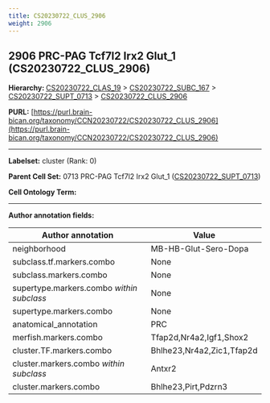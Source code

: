 ```yaml
---
title: CS20230722_CLUS_2906
weight: 2906
---
```

## 2906 PRC-PAG Tcf7l2 Irx2 Glut_1 (CS20230722_CLUS_2906)
<b>Hierarchy: </b>
[CS20230722_CLAS_19](../CS20230722_CLAS_19) >
[CS20230722_SUBC_167](../CS20230722_SUBC_167) >
[CS20230722_SUPT_0713](../CS20230722_SUPT_0713) >
[CS20230722_CLUS_2906](../CS20230722_CLUS_2906)

**PURL:** [https://purl.brain-bican.org/taxonomy/CCN20230722/CS20230722_CLUS_2906](https://purl.brain-bican.org/taxonomy/CCN20230722/CS20230722_CLUS_2906)

---


**Labelset:** cluster (Rank: 0)

**Parent Cell Set:** 0713 PRC-PAG Tcf7l2 Irx2 Glut_1 ([CS20230722_SUPT_0713](../CS20230722_SUPT_0713))



**Cell Ontology Term:** 

[MARKER GENES.]: #


---

[TRANSFERRED ANNOTATIONS.]: #


[AUTHOR ANNOTATION FIELDS.]: #


**Author annotation fields:**

| Author annotation | Value |
|-------------------|-------|
|neighborhood|MB-HB-Glut-Sero-Dopa|
|subclass.tf.markers.combo|None|
|subclass.markers.combo|None|
|supertype.markers.combo _within subclass_|None|
|supertype.markers.combo|None|
|anatomical_annotation|PRC|
|merfish.markers.combo|Tfap2d,Nr4a2,Igf1,Shox2|
|cluster.TF.markers.combo|Bhlhe23,Nr4a2,Zic1,Tfap2d|
|cluster.markers.combo _within subclass_|Antxr2|
|cluster.markers.combo|Bhlhe23,Pirt,Pdzrn3|
